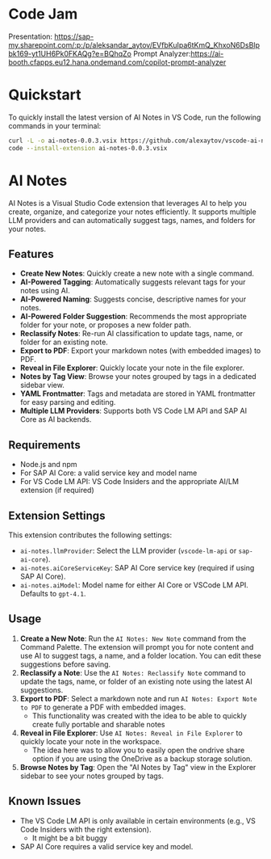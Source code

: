 # Code Jam

Presentation: https://sap-my.sharepoint.com/:p:/p/aleksandar_aytov/EVfbKuIpa6tKmQ_KhxoN6DsBIpbk169-yt1UH6Pk0FKAQg?e=BQhqZo
Prompt Analyzer:https://ai-booth.cfapps.eu12.hana.ondemand.com/copilot-prompt-analyzer

# Quickstart

To quickly install the latest version of AI Notes in VS Code, run the following commands in your terminal:

```sh
curl -L -o ai-notes-0.0.3.vsix https://github.com/alexaytov/vscode-ai-notetaking/releases/download/0.0.3/ai-notes-0.0.3.vsix
code --install-extension ai-notes-0.0.3.vsix
```

# AI Notes

AI Notes is a Visual Studio Code extension that leverages AI to help you create, organize, and categorize your notes efficiently. It supports multiple LLM providers and can automatically suggest tags, names, and folders for your notes.

## Features

- **Create New Notes**: Quickly create a new note with a single command.
- **AI-Powered Tagging**: Automatically suggests relevant tags for your notes using AI.
- **AI-Powered Naming**: Suggests concise, descriptive names for your notes.
- **AI-Powered Folder Suggestion**: Recommends the most appropriate folder for your note, or proposes a new folder path.
- **Reclassify Notes**: Re-run AI classification to update tags, name, or folder for an existing note.
- **Export to PDF**: Export your markdown notes (with embedded images) to PDF.
- **Reveal in File Explorer**: Quickly locate your note in the file explorer.
- **Notes by Tag View**: Browse your notes grouped by tags in a dedicated sidebar view.
- **YAML Frontmatter**: Tags and metadata are stored in YAML frontmatter for easy parsing and editing.
- **Multiple LLM Providers**: Supports both VS Code LM API and SAP AI Core as AI backends.

## Requirements

- Node.js and npm
- For SAP AI Core: a valid service key and model name
- For VS Code LM API: VS Code Insiders and the appropriate AI/LM extension (if required)

## Extension Settings

This extension contributes the following settings:

- `ai-notes.llmProvider`: Select the LLM provider (`vscode-lm-api` or `sap-ai-core`).
- `ai-notes.aiCoreServiceKey`: SAP AI Core service key (required if using SAP AI Core).
- `ai-notes.aiModel`: Model name for either AI Core or VSCode LM API. Defaults to `gpt-4.1`.

## Usage

1. **Create a New Note**: Run the `AI Notes: New Note` command from the Command Palette. The extension will prompt you for note content and use AI to suggest tags, a name, and a folder location. You can edit these suggestions before saving.
2. **Reclassify a Note**: Use the `AI Notes: Reclassify Note` command to update the tags, name, or folder of an existing note using the latest AI suggestions.
3. **Export to PDF**: Select a markdown note and run `AI Notes: Export Note to PDF` to generate a PDF with embedded images.
   - This functionality was created with the idea to be able to quickly create fully portable and sharable notes
4. **Reveal in File Explorer**: Use `AI Notes: Reveal in File Explorer` to quickly locate your note in the workspace.
   - The idea here was to allow you to easily open the ondrive share option if you are using the OneDrive as a backup storage solution.
5. **Browse Notes by Tag**: Open the "AI Notes by Tag" view in the Explorer sidebar to see your notes grouped by tags.

## Known Issues

- The VS Code LM API is only available in certain environments (e.g., VS Code Insiders with the right extension).
  - It might be a bit buggy
- SAP AI Core requires a valid service key and model.
